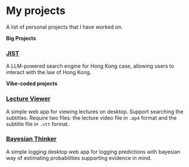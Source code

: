 # My projects

A list of personal projects that I have worked on.

**Big Projects**

### [JIST](https://chat.jist.space/landing) 

A LLM-powered search engine for Hong Kong case, allowing users to interact with the law of Hong Kong.

**Vibe-coded projects**

### [Lecture Viewer](https://rjrobben.github.io/lecture-viewer)

A simple web app for viewing lectures on desktop. Support searching the subtitles. Require two files: the lecture video file in `.mp4` format and the subtitle file in `.vtt` format.

### [Bayesian Thinker](https://rjrobben.github.io/bayesian-thinker)

A simple logging desktop web app for logging predictions with bayesian way of estimating probabilities supporting evidence in mind.
